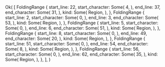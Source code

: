 Ok(
    [
        FoldingRange {
            start_line: 22,
            start_character: Some(
                4,
            ),
            end_line: 37,
            end_character: Some(
                31,
            ),
            kind: Some(
                Region,
            ),
        },
        FoldingRange {
            start_line: 2,
            start_character: Some(
                0,
            ),
            end_line: 3,
            end_character: Some(
                53,
            ),
            kind: Some(
                Region,
            ),
        },
        FoldingRange {
            start_line: 5,
            start_character: Some(
                0,
            ),
            end_line: 6,
            end_character: Some(
                51,
            ),
            kind: Some(
                Region,
            ),
        },
        FoldingRange {
            start_line: 8,
            start_character: Some(
                0,
            ),
            end_line: 49,
            end_character: Some(
                20,
            ),
            kind: Some(
                Region,
            ),
        },
        FoldingRange {
            start_line: 51,
            start_character: Some(
                0,
            ),
            end_line: 54,
            end_character: Some(
                8,
            ),
            kind: Some(
                Region,
            ),
        },
        FoldingRange {
            start_line: 56,
            start_character: Some(
                0,
            ),
            end_line: 62,
            end_character: Some(
                35,
            ),
            kind: Some(
                Region,
            ),
        },
    ],
)